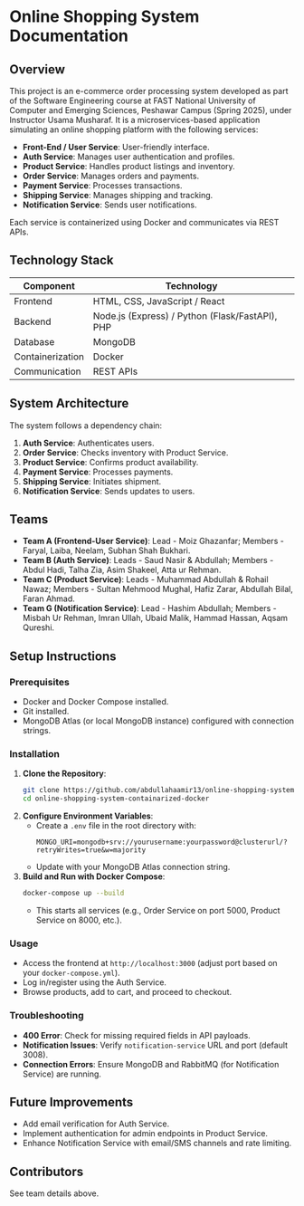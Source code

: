 # Online Shopping System Documentation

## Overview
This project is an e-commerce order processing system developed as part of the Software Engineering course at FAST National University of Computer and Emerging Sciences, Peshawar Campus (Spring 2025), under Instructor Usama Musharaf. It is a microservices-based application simulating an online shopping platform with the following services:
- **Front-End / User Service**: User-friendly interface.
- **Auth Service**: Manages user authentication and profiles.
- **Product Service**: Handles product listings and inventory.
- **Order Service**: Manages orders and payments.
- **Payment Service**: Processes transactions.
- **Shipping Service**: Manages shipping and tracking.
- **Notification Service**: Sends user notifications.

Each service is containerized using Docker and communicates via REST APIs.

## Technology Stack
| Component    | Technology                  |
|--------------|-----------------------------|
| Frontend     | HTML, CSS, JavaScript / React |
| Backend      | Node.js (Express) / Python (Flask/FastAPI), PHP |
| Database     | MongoDB                     |
| Containerization | Docker                  |
| Communication| REST APIs                   |

## System Architecture
The system follows a dependency chain:
1. **Auth Service**: Authenticates users.
2. **Order Service**: Checks inventory with Product Service.
3. **Product Service**: Confirms product availability.
4. **Payment Service**: Processes payments.
5. **Shipping Service**: Initiates shipment.
6. **Notification Service**: Sends updates to users.

## Teams
- **Team A (Frontend-User Service)**: Lead - Moiz Ghazanfar; Members - Faryal, Laiba, Neelam, Subhan Shah Bukhari.
- **Team B (Auth Service)**: Leads - Saud Nasir & Abdullah; Members - Abdul Hadi, Talha Zia, Asim Shakeel, Atta ur Rehman.
- **Team C (Product Service)**: Leads - Muhammad Abdullah & Rohail Nawaz; Members - Sultan Mehmood Mughal, Hafiz Zarar, Abdullah Bilal, Faran Ahmad.
- **Team G (Notification Service)**: Lead - Hashim Abdullah; Members - Misbah Ur Rehman, Imran Ullah, Ubaid Malik, Hammad Hassan, Aqsam Qureshi.

## Setup Instructions

### Prerequisites
- Docker and Docker Compose installed.
- Git installed.
- MongoDB Atlas (or local MongoDB instance) configured with connection strings.

### Installation
1. **Clone the Repository**:
   ```bash
   git clone https://github.com/abdullahaamir13/online-shopping-system-containarized-docker.git
   cd online-shopping-system-containarized-docker
   ```
2. **Configure Environment Variables**:
   - Create a `.env` file in the root directory with:
     ```
     MONGO_URI=mongodb+srv://yourusername:yourpassword@clusterurl/?retryWrites=true&w=majority
     ```
   - Update with your MongoDB Atlas connection string.
3. **Build and Run with Docker Compose**:
   ```bash
   docker-compose up --build
   ```
   - This starts all services (e.g., Order Service on port 5000, Product Service on 8000, etc.).

### Usage
- Access the frontend at `http://localhost:3000` (adjust port based on your `docker-compose.yml`).
- Log in/register using the Auth Service.
- Browse products, add to cart, and proceed to checkout.

### Troubleshooting
- **400 Error**: Check for missing required fields in API payloads.
- **Notification Issues**: Verify `notification-service` URL and port (default 3008).
- **Connection Errors**: Ensure MongoDB and RabbitMQ (for Notification Service) are running.

## Future Improvements
- Add email verification for Auth Service.
- Implement authentication for admin endpoints in Product Service.
- Enhance Notification Service with email/SMS channels and rate limiting.

## Contributors
See team details above.
